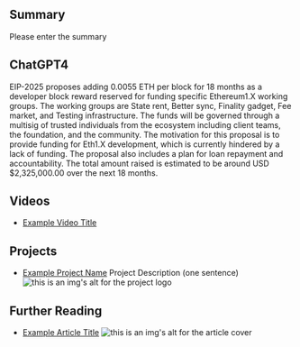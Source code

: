 ## Summary

Please enter the summary

## ChatGPT4

EIP-2025 proposes adding 0.0055 ETH per block for 18 months as a developer block reward reserved for funding specific Ethereum1.X working groups. The working groups are State rent, Better sync, Finality gadget, Fee market, and Testing infrastructure. The funds will be governed through a multisig of trusted individuals from the ecosystem including client teams, the foundation, and the community. The motivation for this proposal is to provide funding for Eth1.X development, which is currently hindered by a lack of funding. The proposal also includes a plan for loan repayment and accountability. The total amount raised is estimated to be around USD $2,325,000.00 over the next 18 months.

## Videos

- [Example Video Title](https://www.youtube.com/watch?v=TDGq4aeevgY)

## Projects

- [Example Project Name](https://xxxx.xxx/xxxxx) Project Description (one sentence) ![this is an img's alt for the project logo](https://xxxx.xxx/project-logo.xxx)

## Further Reading

- [Example Article Title](https://xxxx.xxx/xxxxx) ![this is an img's alt for the article cover](https://xxxx.xxx/article-cover.xxx)
